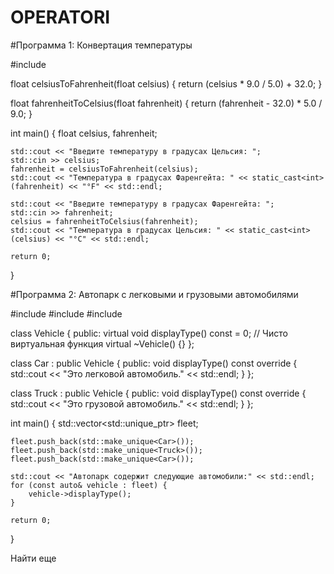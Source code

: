 # OPERATORI
#Программа 1: Конвертация температуры

#include <iostream>

float celsiusToFahrenheit(float celsius) {
    return (celsius * 9.0 / 5.0) + 32.0;
}

float fahrenheitToCelsius(float fahrenheit) {
    return (fahrenheit - 32.0) * 5.0 / 9.0;
}

int main() {
    float celsius, fahrenheit;

    std::cout << "Введите температуру в градусах Цельсия: ";
    std::cin >> celsius;
    fahrenheit = celsiusToFahrenheit(celsius);
    std::cout << "Температура в градусах Фаренгейта: " << static_cast<int>(fahrenheit) << "°F" << std::endl;

    std::cout << "Введите температуру в градусах Фаренгейта: ";
    std::cin >> fahrenheit;
    celsius = fahrenheitToCelsius(fahrenheit);
    std::cout << "Температура в градусах Цельсия: " << static_cast<int>(celsius) << "°C" << std::endl;

    return 0;
}

#Программа 2: Автопарк с легковыми и грузовыми автомобилями

#include <iostream>
#include <vector>
#include <memory>

class Vehicle {
public:
    virtual void displayType() const = 0; // Чисто виртуальная функция
    virtual ~Vehicle() {}
};

class Car : public Vehicle {
public:
    void displayType() const override {
        std::cout << "Это легковой автомобиль." << std::endl;
    }
};

class Truck : public Vehicle {
public:
    void displayType() const override {
        std::cout << "Это грузовой автомобиль." << std::endl;
    }
};

int main() {
    std::vector<std::unique_ptr<Vehicle>> fleet;

    fleet.push_back(std::make_unique<Car>());
    fleet.push_back(std::make_unique<Truck>());
    fleet.push_back(std::make_unique<Car>());

    std::cout << "Автопарк содержит следующие автомобили:" << std::endl;
    for (const auto& vehicle : fleet) {
        vehicle->displayType();
    }

    return 0;
}

Найти еще
